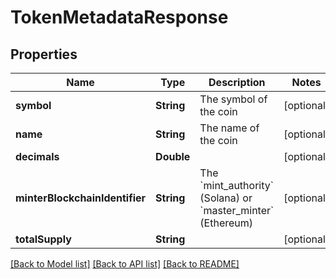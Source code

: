 # TokenMetadataResponse

## Properties
Name | Type | Description | Notes
------------ | ------------- | ------------- | -------------
**symbol** | **String** | The symbol of the coin  | [optional] 
**name** | **String** | The name of the coin  | [optional] 
**decimals** | **Double** |  | [optional] 
**minterBlockchainIdentifier** | **String** | The &#x60;mint_authority&#x60; (Solana) or &#x60;master_minter&#x60; (Ethereum)  | [optional] 
**totalSupply** | **String** |  | [optional] 

[[Back to Model list]](../README.md#documentation-for-models) [[Back to API list]](../README.md#documentation-for-api-endpoints) [[Back to README]](../README.md)


